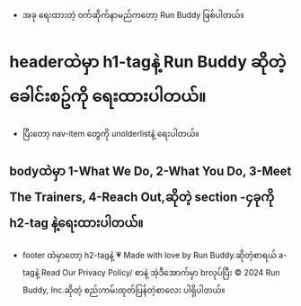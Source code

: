 * အခု ရေးထားတဲ့ ဝက်ဆိုက်နာမည်ကတော့ Run Buddy ဖြစ်ပါတယ်။

# headerထဲမှာ h1-tagနဲ့ Run Buddy ဆိုတဲ့ခေါင်းစဥ်ကို ရေးထားပါတယ်။

* ပြီးတော့ nav-item တွေကို unolderlistနဲ့ ရေးပါတယ်။

## bodyထဲမှာ 1-What We Do, 2-What You Do, 3-Meet The Trainers, 4-Reach Out,ဆိုတဲ့  section -၄ခုကို h2-tag နဲ့ရေးထားပါတယ်။

* footer ထဲမှာတော့ h2-tagနဲ့ 💗 Made with love by Run Buddy.ဆိုတဲ့စာရယ် a-tagနဲ့ Read Our Privacy Policy/ စာနဲ့ အဲ့ဒီအောက်မှာ brလုပ်ပြီး  &copy; 2024 Run Buddy, Inc.ဆိုတဲ့ စည်းကမ်းထုတ်ပြန်တဲ့စာလေး ပါရှိပါတယ်။
